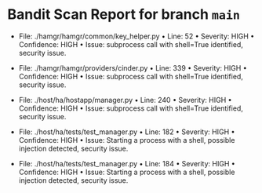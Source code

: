 # Bandit Scan Report for branch `main`
* File: ./hamgr/hamgr/common/key_helper.py
  • Line: 52
  • Severity: HIGH
  • Confidence: HIGH
  • Issue: subprocess call with shell=True identified, security issue.

* File: ./hamgr/hamgr/providers/cinder.py
  • Line: 339
  • Severity: HIGH
  • Confidence: HIGH
  • Issue: subprocess call with shell=True identified, security issue.

* File: ./host/ha/hostapp/manager.py
  • Line: 240
  • Severity: HIGH
  • Confidence: HIGH
  • Issue: subprocess call with shell=True identified, security issue.

* File: ./host/ha/tests/test_manager.py
  • Line: 182
  • Severity: HIGH
  • Confidence: HIGH
  • Issue: Starting a process with a shell, possible injection detected, security issue.

* File: ./host/ha/tests/test_manager.py
  • Line: 184
  • Severity: HIGH
  • Confidence: HIGH
  • Issue: Starting a process with a shell, possible injection detected, security issue.

